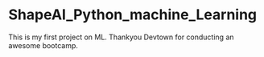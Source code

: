 # ShapeAI_Python_machine_Learning
This is my first project on ML. Thankyou Devtown for conducting an awesome bootcamp.
